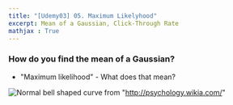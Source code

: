 ```yaml
---
title: "[Udemy03] 05. Maximum Likelyhood" 
excerpt: Mean of a Gaussian, Click-Through Rate
mathjax : True
---
```


### How do you find the mean of a Gaussian?
- "Maximum likelihood" - What does that mean?

![Normal bell shaped curve](https://vignette.wikia.nocookie.net/psychology/images/b/bb/Normal_distribution_and_scales.gif/revision/latest/scale-to-width-down/1000?cb=20060916084308 "Curve")
from "http://psychology.wikia.com/"